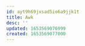 ```yaml
---
id: ayt9h69jxsad5io6a9jjk1t
title: Awk
desc: ''
updated: 1653569076999
created: 1653569077000
---
```


